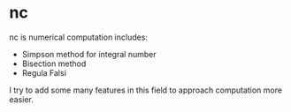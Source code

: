 # nc

nc is numerical computation includes:
* Simpson method for integral number
* Bisection method
* Regula Falsi

I try to add some many features in this field to approach computation more easier.

